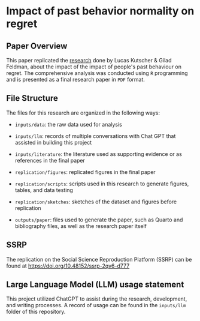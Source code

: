 # Impact of past behavior normality on regret

## Paper Overview

This paper replicated the [research](https://www.tandfonline.com/doi/full/10.1080/02699931.2018.1504747) done by Lucas Kutscher & Gilad Feldman, about the impact of the impact of people's past behaviour on regret.
The comprehensive analysis was conducted using `R` programming and is presented as a final research paper in `PDF` format.

## File Structure

The files for this research are organized in the following ways:

-   `inputs/data`: the raw data used for analysis

-   `inputs/llm`: records of multiple conversations with Chat GPT that assisted in building this project

-   `inputs/literature`: the literature used as supporting evidence or as references in the final paper

-   `replication/figures`: replicated figures in the final paper

-   `replication/scripts`: scripts used in this research to generate figures, tables, and data testing

-   `replication/sketches`: sketches of the dataset and figures before replication

-   `outputs/paper`: files used to generate the paper, such as Quarto and bibliography files, as well as the research paper itself

## SSRP
The replication on the Social Science Reproduction Platform (SSRP) can be found at https://doi.org/10.48152/ssrp-2qv6-d777

## Large Language Model (LLM) usage statement

This project utilized ChatGPT to assist during the research, development, and writing processes. A record of usage can be found in the `inputs/llm` folder of this repository.
